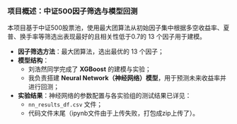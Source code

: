 ### 项目概述：中证500因子筛选与模型回测

本项目基于中证500股票池，使用最大团算法从初始因子集中根据多空收益率、夏普、换手率等筛选出表现最好的且相关性低于0.7的 13 个因子用于建模。

- **因子筛选方法**：最大团算法，选出最优的 13 个因子；
- **模型结构**：
  - 刘浩然同学完成了 **XGBoost** 的建模与实验；
  - 我负责搭建 **Neural Network（神经网络）模型**，用于预测未来收益率并进行回测；
- **实验结果**：神经网络的参数配置与各实验组的测试结果已详见：
  - `nn_results_df.csv` 文件；
  - 代码文件末尾（ipynb文件由于上传失败，打包成zip上传了）。
